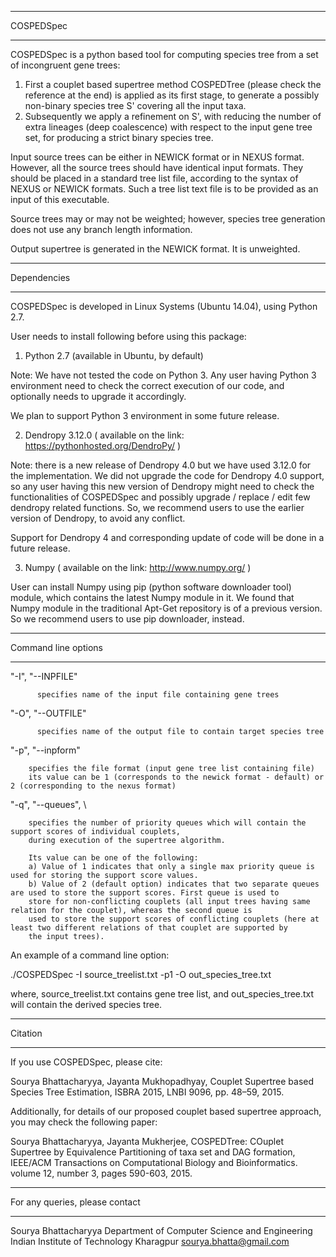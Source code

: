 *********************************
COSPEDSpec
*********************************

COSPEDSpec is a python based tool for computing species tree from a set of incongruent gene trees:
1. First a couplet based supertree method COSPEDTree (please check the reference at the end) is applied as its first stage, to generate a possibly 
non-binary species tree S' covering all the input taxa.
2. Subsequently we apply a refinement on S', with reducing the number of extra lineages (deep coalescence) with 
respect to the input gene tree set, for producing a strict binary species tree.

Input source trees can be either in NEWICK format or in NEXUS format. 
However, all the source trees should have identical input formats. They should be placed in a standard tree list file, 
according to the syntax of NEXUS or NEWICK formats. Such a tree list text file is to be provided as an input of this executable.

Source trees may or may not be weighted; however, species tree generation does not use any branch length information.

Output supertree is generated in the NEWICK format. It is unweighted.

*********************************
Dependencies
*********************************

COSPEDSpec is developed in Linux Systems (Ubuntu 14.04), using Python 2.7.

User needs to install following before using this package:

1) Python 2.7 (available in Ubuntu, by default) 

Note: We have not tested the code on Python 3. Any user having Python 3 environment need to check the correct 
execution of our code, and optionally needs to upgrade it accordingly.

We plan to support Python 3 environment in some future release.

2) Dendropy 3.12.0 ( available on the link: https://pythonhosted.org/DendroPy/ ) 

Note: there is a new release of Dendropy 4.0 but we have used 3.12.0 for the implementation. We did not upgrade the 
code for Dendropy 4.0 support, so any user having this new version of Dendropy might need to check the functionalities of 
COSPEDSpec and possibly upgrade / replace / edit few dendropy related functions. So, we recommend users to 
use the earlier version of Dendropy, to avoid any conflict.

Support for Dendropy 4 and corresponding update of code will be done in a future release.

3) Numpy ( available on the link: http://www.numpy.org/ )

User can install Numpy using pip (python software downloader tool) module, which contains the latest Numpy module in it. 
We found that Numpy module in the traditional Apt-Get repository is of a previous version. So we recommend users to 
use pip downloader, instead.

***************
Command line options
****************

"-I", "--INPFILE"

          specifies name of the input file containing gene trees
			  
"-O", "--OUTFILE"

          specifies name of the output file to contain target species tree
  
"-p", "--inpform"
			  
        specifies the file format (input gene tree list containing file)
        its value can be 1 (corresponds to the newick format - default) or 2 (corresponding to the nexus format)

"-q", "--queues", \

        specifies the number of priority queues which will contain the support scores of individual couplets, 
        during execution of the supertree algorithm.
        
        Its value can be one of the following:
        a) Value of 1 indicates that only a single max priority queue is used for storing the support score values. 
        b) Value of 2 (default option) indicates that two separate queues are used to store the support scores. First queue is used to 
        store for non-conflicting couplets (all input trees having same relation for the couplet), whereas the second queue is 
        used to store the support scores of conflicting couplets (here at least two different relations of that couplet are supported by 
        the input trees).
        
        
An example of a command line option: 

./COSPEDSpec -I source_treelist.txt -p1 -O out_species_tree.txt

where, source_treelist.txt contains gene tree list,
and out_species_tree.txt will contain the derived species tree.

    
*********************
Citation
********************
If you use COSPEDSpec, please cite:

Sourya Bhattacharyya, Jayanta Mukhopadhyay, Couplet Supertree based Species Tree Estimation, ISBRA 2015, LNBI 9096, pp. 48–59, 2015.


Additionally, for details of our proposed couplet based supertree approach, you may check the following paper:

Sourya Bhattacharyya, Jayanta Mukherjee, COSPEDTree: COuplet Supertree by Equivalence Partitioning of taxa set and DAG formation, 
IEEE/ACM Transactions on Computational Biology and Bioinformatics. volume 12, number 3, pages 590-603, 2015.


*********************************
For any queries, please contact
*********************************

Sourya Bhattacharyya 
Department of Computer Science and Engineering
Indian Institute of Technology Kharagpur
<sourya.bhatta@gmail.com>




